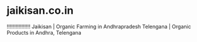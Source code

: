 # jaikisan.co.in
!!!!!!!!!!!!!!!!
Jaikisan | Organic Farming in Andhrapradesh Telengana | Organic Products in Andhra, Telengana
